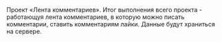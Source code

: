 Проект «Лента комментариев».
Итог выполнения всего проекта - работающуя лента комментариев, в которую можно писать комментарии, ставить комментариям лайки.
Данные будут храниться на сервере.

